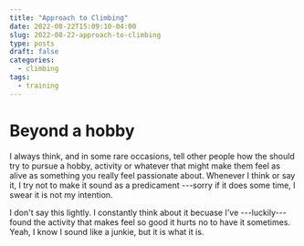 ```yaml
---
title: "Approach to Climbing"
date: 2022-08-22T15:09:10-04:00
slug: 2022-08-22-approach-to-climbing
type: posts
draft: false
categories:
  - climbing
tags:
  - training
---
```


# Beyond a hobby

I always think, and in some rare occasions, tell other people how the should try to pursue a hobby, activity or whatever that might make them feel as alive as something you really feel passionate about. Whenever I think or say it, I try not to make it sound as a predicament ---sorry if it does some time, I swear it is not my intention.

I don't say this lightly. I constantly think about it becuase I've ---luckily--- found the activity that makes feel so good it hurts no to have it sometimes. Yeah, I know I sound like a junkie, but it is what it is.

